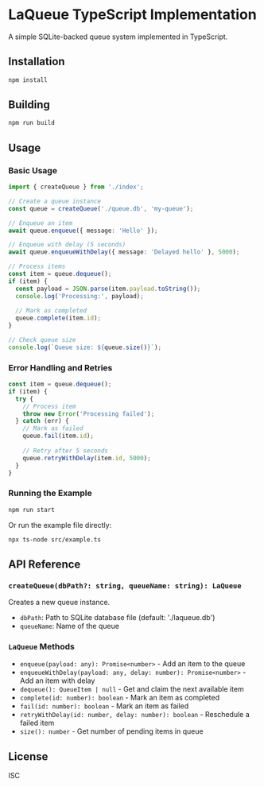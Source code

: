 # LaQueue TypeScript Implementation

A simple SQLite-backed queue system implemented in TypeScript.

## Installation

```bash
npm install
```

## Building

```bash
npm run build
```

## Usage

### Basic Usage

```typescript
import { createQueue } from './index';

// Create a queue instance
const queue = createQueue('./queue.db', 'my-queue');

// Enqueue an item
await queue.enqueue({ message: 'Hello' });

// Enqueue with delay (5 seconds)
await queue.enqueueWithDelay({ message: 'Delayed hello' }, 5000);

// Process items
const item = queue.dequeue();
if (item) {
  const payload = JSON.parse(item.payload.toString());
  console.log('Processing:', payload);
  
  // Mark as completed
  queue.complete(item.id);
}

// Check queue size
console.log(`Queue size: ${queue.size()}`);
```

### Error Handling and Retries

```typescript
const item = queue.dequeue();
if (item) {
  try {
    // Process item
    throw new Error('Processing failed');
  } catch (err) {
    // Mark as failed
    queue.fail(item.id);
    
    // Retry after 5 seconds
    queue.retryWithDelay(item.id, 5000);
  }
}
```

### Running the Example

```bash
npm run start
```

Or run the example file directly:

```bash
npx ts-node src/example.ts
```

## API Reference

### `createQueue(dbPath?: string, queueName: string): LaQueue`

Creates a new queue instance.

- `dbPath`: Path to SQLite database file (default: './laqueue.db')
- `queueName`: Name of the queue

### `LaQueue` Methods

- `enqueue(payload: any): Promise<number>` - Add an item to the queue
- `enqueueWithDelay(payload: any, delay: number): Promise<number>` - Add an item with delay
- `dequeue(): QueueItem | null` - Get and claim the next available item
- `complete(id: number): boolean` - Mark an item as completed
- `fail(id: number): boolean` - Mark an item as failed
- `retryWithDelay(id: number, delay: number): boolean` - Reschedule a failed item
- `size(): number` - Get number of pending items in queue

## License

ISC 